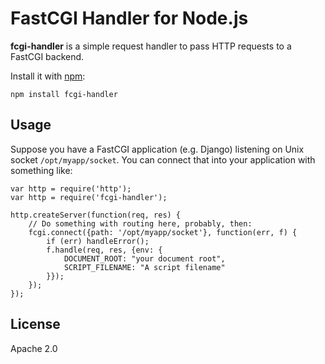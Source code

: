 # FastCGI Handler for Node.js

**fcgi-handler** is a simple request handler to pass HTTP requests to a FastCGI backend.

Install it with [npm][npm]:

    npm install fcgi-handler

## Usage

Suppose you have a FastCGI application (e.g. Django) listening on Unix socket `/opt/myapp/socket`. You can connect that into your application with something like:

    var http = require('http');
    var http = require('fcgi-handler');

    http.createServer(function(req, res) {
        // Do something with routing here, probably, then:
        fcgi.connect({path: '/opt/myapp/socket'}, function(err, f) {
            if (err) handleError();
            f.handle(req, res, {env: {
                DOCUMENT_ROOT: "your document root",
                SCRIPT_FILENAME: "A script filename"
            }});
        });
    });


## License

Apache 2.0

[npm]: http://npmjs.org
